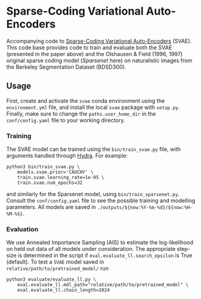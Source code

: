 # Sparse-Coding Variational Auto-Encoders

Accompanying code to [Sparse-Coding Variational Auto-Encoders](https://www.biorxiv.org/content/10.1101/399246v2#:~:text=The%20sparse%2Dcoding%20variational%20auto,by%20a%20deep%20neural%20network.) (SVAE). 
This code base provides code to train and evaluate both the SVAE (presented in the paper above) and the Olshausen & Field (1996, 1997) original sparse coding model (*Sparsenet* here) on naturalistic images from the Berkeley Segmentation Dataset (BDSD300). 

## Usage

First, create and activate the `svae` conda environment using the `environment.yml` file, and install the local `svae` package with `setup.py`. Finally, make sure to change the `paths.user_home_dir` in the `conf/config.yaml` file to your working directory.

### Training

The SVAE model can be trained using the `bin/train_svae.py` file, with arguments handled through [Hydra](https://hydra.cc/docs/intro/). For example:
```
python3 bin/train_svae.py \
    models.svae.prior='CAUCHY' \
    train.svae.learning_rate=1e-05 \
    train.svae.num_epochs=32
```
and similarly for the Sparsenet model, using `bin/train_sparsenet.py`. Consult the `conf/config.yaml` file to see the possible training and modelling parameters. All models are saved in `./outputs/${now:%Y-%m-%d}/${now:%H-%M-%S}`.

### Evaluation

We use Annealed Importance Sampling (AIS) to estimate the log-likelihood on held out data of all models under consideration. The appropriate step-size is determined in the script if `eval.evaluate_ll.search_epsilon` is True (default). To test a `SVAE` model saved in `relative/path/to/pretrained_model/` run 
```
python3 evaluate/evaluate_ll.py \
    eval.evaluate_ll.mdl_path="relative/path/to/pretrained_model" \
    eval.evaluate_ll.chain_length=1024
```
